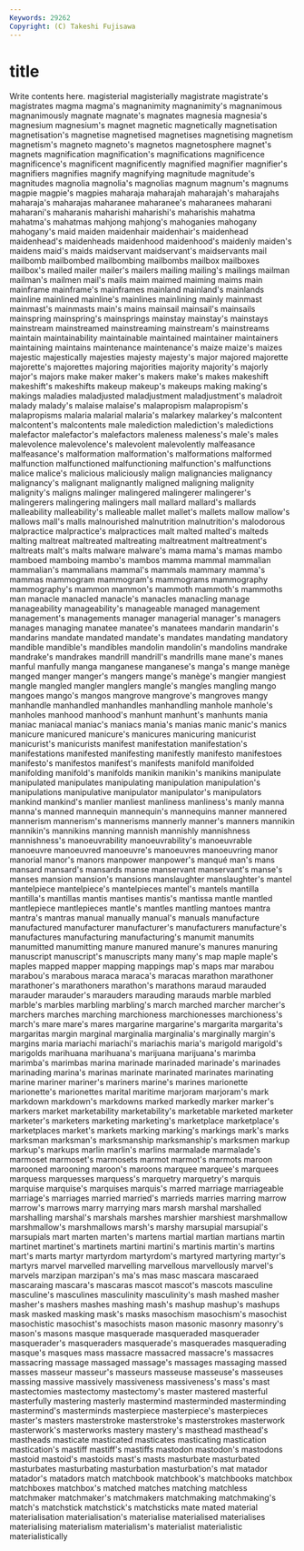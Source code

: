 ```yaml
---
Keywords: 29262 
Copyright: (C) Takeshi Fujisawa
---
```


# title

Write contents here.
magisterial magisterially
magistrate magistrate's magistrates magma magma's magnanimity magnanimity's magnanimous magnanimously magnate
magnate's magnates magnesia magnesia's magnesium magnesium's magnet magnetic magnetically magnetisation
magnetisation's magnetise magnetised magnetises magnetising magnetism magnetism's magneto magneto's magnetos
magnetosphere magnet's magnets magnification magnification's magnifications magnificence magnificence's magnificent magnificently
magnified magnifier magnifier's magnifiers magnifies magnify magnifying magnitude magnitude's magnitudes
magnolia magnolia's magnolias magnum magnum's magnums magpie magpie's magpies maharaja
maharajah maharajah's maharajahs maharaja's maharajas maharanee maharanee's maharanees maharani maharani's
maharanis maharishi maharishi's maharishis mahatma mahatma's mahatmas mahjong mahjong's mahoganies
mahogany mahogany's maid maiden maidenhair maidenhair's maidenhead maidenhead's maidenheads maidenhood
maidenhood's maidenly maiden's maidens maid's maids maidservant maidservant's maidservants mail
mailbomb mailbombed mailbombing mailbombs mailbox mailboxes mailbox's mailed mailer mailer's
mailers mailing mailing's mailings mailman mailman's mailmen mail's mails maim
maimed maiming maims main mainframe mainframe's mainframes mainland mainland's mainlands
mainline mainlined mainline's mainlines mainlining mainly mainmast mainmast's mainmasts main's
mains mainsail mainsail's mainsails mainspring mainspring's mainsprings mainstay mainstay's mainstays
mainstream mainstreamed mainstreaming mainstream's mainstreams maintain maintainability maintainable maintained maintainer
maintainers maintaining maintains maintenance maintenance's maize maize's maizes majestic majestically
majesties majesty majesty's major majored majorette majorette's majorettes majoring majorities
majority majority's majorly major's majors make maker maker's makers make's
makes makeshift makeshift's makeshifts makeup makeup's makeups making making's makings
maladies maladjusted maladjustment maladjustment's maladroit malady malady's malaise malaise's malapropism
malapropism's malapropisms malaria malarial malaria's malarkey malarkey's malcontent malcontent's malcontents
male malediction malediction's maledictions malefactor malefactor's malefactors maleness maleness's male's
males malevolence malevolence's malevolent malevolently malfeasance malfeasance's malformation malformation's malformations
malformed malfunction malfunctioned malfunctioning malfunction's malfunctions malice malice's malicious maliciously
malign malignancies malignancy malignancy's malignant malignantly maligned maligning malignity malignity's
maligns malinger malingered malingerer malingerer's malingerers malingering malingers mall mallard
mallard's mallards malleability malleability's malleable mallet mallet's mallets mallow mallow's
mallows mall's malls malnourished malnutrition malnutrition's malodorous malpractice malpractice's malpractices
malt malted malted's malteds malting maltreat maltreated maltreating maltreatment maltreatment's
maltreats malt's malts malware malware's mama mama's mamas mambo mamboed
mamboing mambo's mambos mamma mammal mammalian mammalian's mammalians mammal's mammals
mammary mamma's mammas mammogram mammogram's mammograms mammography mammography's mammon mammon's
mammoth mammoth's mammoths man manacle manacled manacle's manacles manacling manage
manageability manageability's manageable managed management management's managements manager managerial manager's
managers manages managing manatee manatee's manatees mandarin mandarin's mandarins mandate
mandated mandate's mandates mandating mandatory mandible mandible's mandibles mandolin mandolin's
mandolins mandrake mandrake's mandrakes mandrill mandrill's mandrills mane mane's manes
manful manfully manga manganese manganese's manga's mange manège manged manger
manger's mangers mange's manège's mangier mangiest mangle mangled mangler manglers
mangle's mangles mangling mango mangoes mango's mangos mangrove mangrove's mangroves
mangy manhandle manhandled manhandles manhandling manhole manhole's manholes manhood manhood's
manhunt manhunt's manhunts mania maniac maniacal maniac's maniacs mania's manias
manic manic's manics manicure manicured manicure's manicures manicuring manicurist manicurist's
manicurists manifest manifestation manifestation's manifestations manifested manifesting manifestly manifesto manifestoes
manifesto's manifestos manifest's manifests manifold manifolded manifolding manifold's manifolds manikin
manikin's manikins manipulate manipulated manipulates manipulating manipulation manipulation's manipulations manipulative
manipulator manipulator's manipulators mankind mankind's manlier manliest manliness manliness's manly
manna manna's manned mannequin mannequin's mannequins manner mannered mannerism mannerism's
mannerisms mannerly manner's manners mannikin mannikin's mannikins manning mannish mannishly
mannishness mannishness's manoeuvrability manoeuvrability's manoeuvrable manoeuvre manoeuvred manoeuvre's manoeuvres manoeuvring
manor manorial manor's manors manpower manpower's manqué man's mans mansard
mansard's mansards manse manservant manservant's manse's manses mansion mansion's mansions
manslaughter manslaughter's mantel mantelpiece mantelpiece's mantelpieces mantel's mantels mantilla mantilla's
mantillas mantis mantises mantis's mantissa mantle mantled mantlepiece mantlepieces mantle's
mantles mantling mantoes mantra mantra's mantras manual manually manual's manuals
manufacture manufactured manufacturer manufacturer's manufacturers manufacture's manufactures manufacturing manufacturing's manumit
manumits manumitted manumitting manure manured manure's manures manuring manuscript manuscript's
manuscripts many many's map maple maple's maples mapped mapper mapping
mappings map's maps mar marabou marabou's marabous maraca maraca's maracas
marathon marathoner marathoner's marathoners marathon's marathons maraud marauded marauder marauder's
marauders marauding marauds marble marbled marble's marbles marbling marbling's march
marched marcher marcher's marchers marches marching marchioness marchionesses marchioness's march's
mare mare's mares margarine margarine's margarita margarita's margaritas margin marginal
marginalia marginalia's marginally margin's margins maria mariachi mariachi's mariachis maria's
marigold marigold's marigolds marihuana marihuana's marijuana marijuana's marimba marimba's marimbas
marina marinade marinaded marinade's marinades marinading marina's marinas marinate marinated
marinates marinating marine mariner mariner's mariners marine's marines marionette marionette's
marionettes marital maritime marjoram marjoram's mark markdown markdown's markdowns marked
markedly marker marker's markers market marketability marketability's marketable marketed marketer
marketer's marketers marketing marketing's marketplace marketplace's marketplaces market's markets marking
marking's markings mark's marks marksman marksman's marksmanship marksmanship's marksmen markup
markup's markups marlin marlin's marlins marmalade marmalade's marmoset marmoset's marmosets
marmot marmot's marmots maroon marooned marooning maroon's maroons marquee marquee's
marquees marquess marquesses marquess's marquetry marquetry's marquis marquise marquise's marquises
marquis's marred marriage marriageable marriage's marriages married married's marrieds marries
marring marrow marrow's marrows marry marrying mars marsh marshal marshalled
marshalling marshal's marshals marshes marshier marshiest marshmallow marshmallow's marshmallows marsh's
marshy marsupial marsupial's marsupials mart marten marten's martens martial martian
martians martin martinet martinet's martinets martini martini's martinis martin's martins
mart's marts martyr martyrdom martyrdom's martyred martyring martyr's martyrs marvel
marvelled marvelling marvellous marvellously marvel's marvels marzipan marzipan's ma's mas
masc mascara mascaraed mascaraing mascara's mascaras mascot mascot's mascots masculine
masculine's masculines masculinity masculinity's mash mashed masher masher's mashers mashes
mashing mash's mashup mashup's mashups mask masked masking mask's masks
masochism masochism's masochist masochistic masochist's masochists mason masonic masonry masonry's
mason's masons masque masquerade masqueraded masquerader masquerader's masqueraders masquerade's masquerades
masquerading masque's masques mass massacre massacred massacre's massacres massacring massage
massaged massage's massages massaging massed masses masseur masseur's masseurs masseuse
masseuse's masseuses massing massive massively massiveness massiveness's mass's mast mastectomies
mastectomy mastectomy's master mastered masterful masterfully mastering masterly mastermind masterminded
masterminding mastermind's masterminds masterpiece masterpiece's masterpieces master's masters masterstroke masterstroke's
masterstrokes masterwork masterwork's masterworks mastery mastery's masthead masthead's mastheads masticate
masticated masticates masticating mastication mastication's mastiff mastiff's mastiffs mastodon mastodon's
mastodons mastoid mastoid's mastoids mast's masts masturbate masturbated masturbates masturbating
masturbation masturbation's mat matador matador's matadors match matchbook matchbook's matchbooks
matchbox matchboxes matchbox's matched matches matching matchless matchmaker matchmaker's matchmakers
matchmaking matchmaking's match's matchstick matchstick's matchsticks mate mated material materialisation
materialisation's materialise materialised materialises materialising materialism materialism's materialist materialistic materialistically
